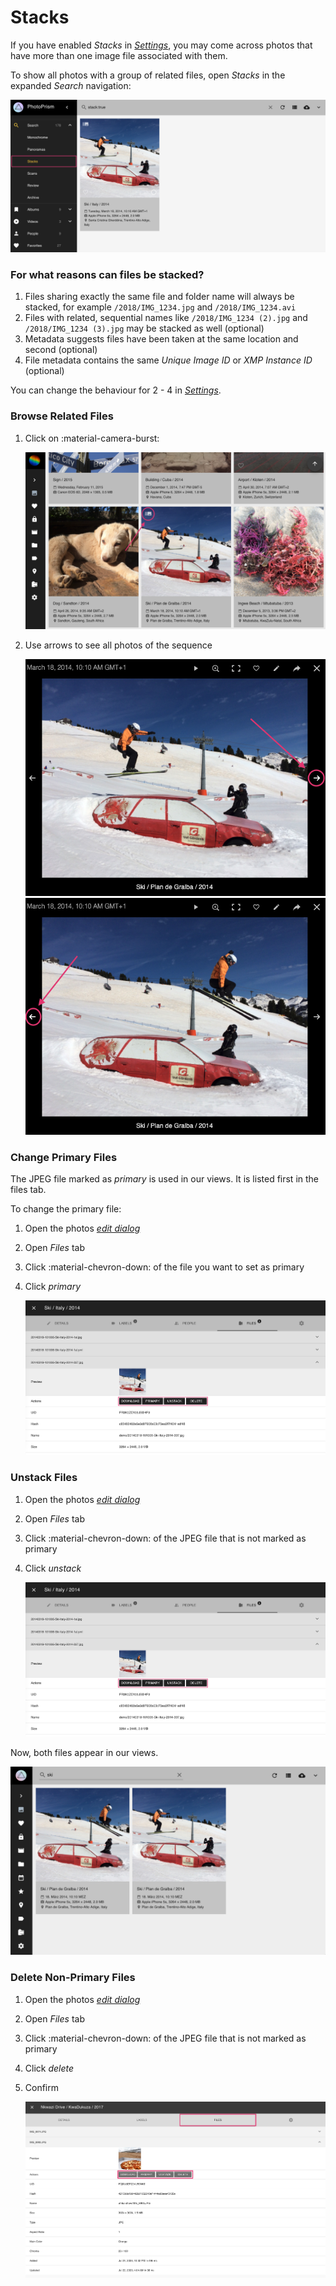 # Stacks #

If you have enabled *Stacks* in [*Settings*](../settings/library.md), you may come across photos that have more than 
one image file associated with them.

To show all photos with a group of related files, open *Stacks* in the expanded *Search* navigation:

![Screenshot](img/stack-page.png)

### For what reasons can files be stacked? ###

1. Files sharing exactly the same file and folder name will always be stacked, for example `/2018/IMG_1234.jpg` and `/2018/IMG_1234.avi`
2. Files with related, sequential names like `/2018/IMG_1234 (2).jpg` and `/2018/IMG_1234 (3).jpg` may be stacked as well (optional)
3. Metadata suggests files have been taken at the same location and second (optional)
4. File metadata contains the same *Unique Image ID* or *XMP Instance ID* (optional)
 
You can change the behaviour for 2 - 4 in [*Settings*](../settings/library.md).

### Browse Related Files ###

1. Click on :material-camera-burst:

    ![Screenshot](img/sequential1.png)
    
2. Use arrows to see all photos of the sequence

    ![Screenshot](img/sequential3.png) ![Screenshot](img/sequential4.png)
   

### Change Primary Files ###

The JPEG file marked as *primary* is used in our views. It is listed first in the files tab.

To change the primary file:

1. Open the photos [*edit dialog*](edit.md)

2. Open *Files* tab

3. Click :material-chevron-down: of the file you want to set as primary
        
4. Click *primary*

      ![Screenshot](img/unstack-1.png) 

### Unstack Files ###

1. Open the photos [*edit dialog*](edit.md)

2. Open *Files* tab

3. Click :material-chevron-down: of the JPEG file that is not marked as primary
        
4. Click *unstack*

      ![Screenshot](img/unstack-1.png)

Now, both files appear in our views.

![Screenshot](img/group-4.png)

### Delete Non-Primary Files ###

1. Open the photos [*edit dialog*](edit.md)

2. Open *Files* tab

3. Click :material-chevron-down: of the JPEG file that is not marked as primary
        
4. Click *delete*

5. Confirm

      ![Screenshot](img/group-5.png)